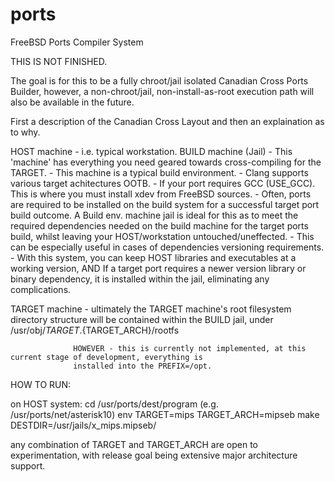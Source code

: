 ports
=====

FreeBSD Ports Compiler System

THIS IS NOT FINISHED.

The goal is for this to be a fully chroot/jail isolated Canadian Cross Ports Builder, however, a non-chroot/jail, 
non-install-as-root execution path will also be available in the future.

First a description of the Canadian Cross Layout and then an explaination as to why.

HOST machine - i.e. typical workstation.
BUILD machine (Jail) - This 'machine' has everything you need geared towards cross-compiling for the TARGET.
                      - This machine is a typical build environment.
                          - Clang supports various target achitectures OOTB.
                          - If your port requires GCC (USE_GCC).  This is where you must install xdev
                          from FreeBSD sources.
                      - Often, ports are required to be installed on the build system for a successful target port build
                      outcome. A Build env. machine jail is ideal for this as to meet the required dependencies needed
                      on the build machine for the target ports build, whilst leaving your HOST/workstation
                      untouched/uneffected.
                          - This can be especially useful in cases of dependencies versioning requirements.
                              - With this system, you can keep HOST libraries and executables at a working version, AND
                              If a target port requires a newer version library or binary dependency, it is installed
                              within the jail, eliminating any complications.

TARGET machine - ultimately the TARGET machine's root filesystem directory structure will be contained within the BUILD
                  jail, under /usr/obj/${TARGET}.${TARGET_ARCH}/rootfs
                  
                  HOWEVER - this is currently not implemented, at this current stage of development, everything is
                  installed into the PREFIX=/opt.
                  
                  
HOW TO RUN:

on HOST system:
cd /usr/ports/dest/program (e.g. /usr/ports/net/asterisk10)
env TARGET=mips TARGET_ARCH=mipseb make DESTDIR=/usr/jails/x_mips.mipseb/

any combination of TARGET and TARGET_ARCH are open to experimentation, with release goal being extensive major architecture support.
